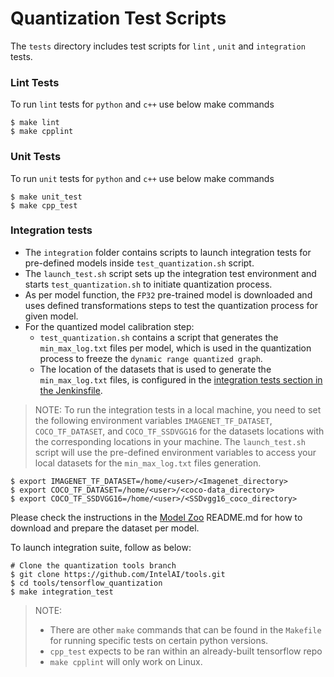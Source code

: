 # Quantization Test Scripts

The `tests` directory includes test scripts for `lint` , `unit` and `integration` tests.


### Lint Tests
To run `lint` tests for `python` and `c++` use below make commands
```
$ make lint
$ make cpplint
```


### Unit Tests
To run `unit` tests for `python` and `c++` use below make commands
```
$ make unit_test
$ make cpp_test
```

### Integration tests
* The `integration` folder contains scripts to launch integration tests for pre-defined models inside `test_quantization.sh` script.
* The `launch_test.sh` script sets up the integration test environment and starts `test_quantization.sh` to initiate quantization process.
* As per model function, the `FP32` pre-trained model is downloaded and uses defined transformations steps to test the quantization process for given model.
* For the quantized model calibration step:
    * `test_quantization.sh` contains a script that generates the `min_max_log.txt` files per model, which is used in the quantization process to
freeze the `dynamic range quantized graph`.
    * The location of the datasets that is used to generate the `min_max_log.txt` files, is configured in the [integration tests section in the Jenkinsfile](https://github.com/IntelAI/tools/blob/master/Jenkinsfile).

>NOTE: To run the integration tests in a local machine, you need to set the following environment variables `IMAGENET_TF_DATASET`, `COCO_TF_DATASET`, and `COCO_TF_SSDVGG16` for the datasets locations with the corresponding locations in your machine.
The `launch_test.sh` script will use the pre-defined environment variables to access your local datasets for the `min_max_log.txt` files generation.
```
$ export IMAGENET_TF_DATASET=/home/<user>/<Imagenet_directory>
$ export COCO_TF_DATASET=/home/<user>/<coco-data_directory>
$ export COCO_TF_SSDVGG16=/home/<user>/<SSDvgg16_coco_directory>
```
Please check the instructions in the [Model Zoo](https://github.com/IntelAI/models/tree/master/benchmarks#use-cases) README.md for how to download and prepare the dataset per model.

To launch integration suite, follow as below:
```
# Clone the quantization tools branch
$ git clone https://github.com/IntelAI/tools.git
$ cd tools/tensorflow_quantization
$ make integration_test
```

>NOTE:
> * There are other `make` commands that can be found in the `Makefile` for running specific tests on certain python versions.
> * `cpp_test` expects to be ran within an already-built tensorflow repo
> * `make cpplint` will only work on Linux.
